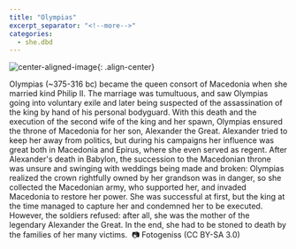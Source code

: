 ```yaml
---
title: "Olympias"
excerpt_separator: "<!--more-->"
categories:
  - she.dbd
---
```



![center-aligned-image](https://cdn.pixabay.com/photo/2020/10/26/16/56/man-5687861_1280.png){: .align-center}


Olympias (~375-316 bc) became the queen consort of Macedonia when she married kind Philip II. The marriage was tumultuous, and saw Olympias going into voluntary exile and later being suspected of the assassination of the king by hand of his personal bodyguard. With this death and the execution of the second wife of the king and her spawn, Olympias ensured the throne of Macedonia for her son, Alexander the Great. Alexander tried to keep her away from politics, but during his campaigns her influence was great both in Macedonia and Epirus, where she even served as regent. After Alexander's death in Babylon, the succession to the Macedonian throne was unsure and swinging with weddings being made and broken: Olympias realized the crown rightfully owned by her grandson was in danger, so she collected the Macedonian army, who supported her, and invaded Macedonia to restore her power. She was successful at first, but the king at the time managed to capture her and condemned her to be executed. However, the soldiers refused: after all, she was the mother of the legendary Alexander the Great. In the end, she had to be stoned to death by the families of her many victims.⁠
⁠
📷 Fotogeniss (CC BY-SA 3.0)⁠
